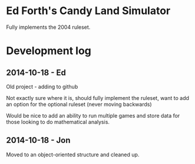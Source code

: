 # Ed Forth's Candy Land Simulator

Fully implements the 2004 ruleset.

# Development log

## 2014-10-18 - Ed

Old project - adding to github

Not exactly sure where it is, should fully implement the ruleset, want to add an option for the optional ruleset (never moving backwards)

Would be nice to add an ability to run multiple games and store data for those looking to do mathematical analysis.

## 2014-10-18 - Jon

Moved to an object-oriented structure and cleaned up.
